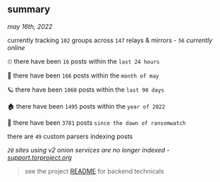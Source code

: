 
## summary
_may 16th, 2022_

currently tracking `102` groups across `147` relays & mirrors - _`56` currently online_

⏲ there have been `16` posts within the `last 24 hours`

🦈 there have been `166` posts within the `month of may`

🪐 there have been `1060` posts within the `last 90 days`

🏚 there have been `1495` posts within the `year of 2022`

🦕 there have been `3781` posts `since the dawn of ransomwatch`

there are `49` custom parsers indexing posts

_`20` sites using v2 onion services are no longer indexed - [support.torproject.org](https://support.torproject.org/onionservices/v2-deprecation/)_

> see the project [README](https://github.com/joshhighet/ransomwatch#ransomwatch--) for backend technicals
